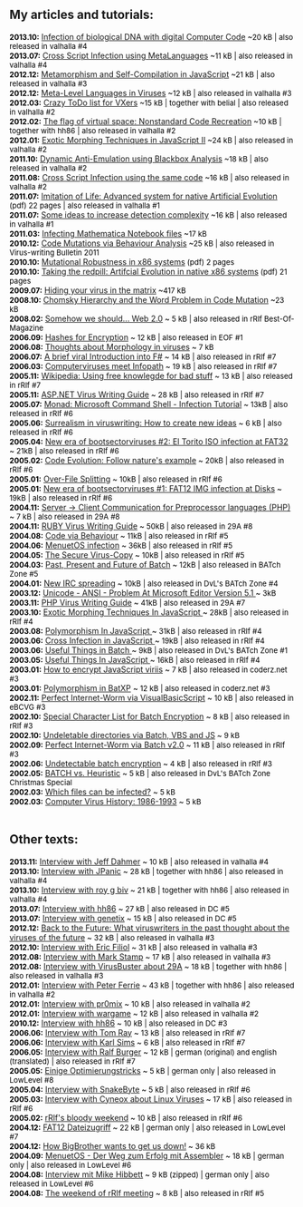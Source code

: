 ## My articles and tutorials:
<font size="2" color="#000000"><b>2013.10:</b></font> <a href="files/InfectingDNA.txt">Infection of biological DNA with digital Computer Code</a><font color="#000000" size="2"> ~20 kB | also released in valhalla #4</font><br>
<font size="2" color="#000000"><b>2013.07:</b></font> <a href="files/CrossMeta.txt">Cross Script Infection using MetaLanguages</a><font color="#000000" size="2"> ~11 kB | also released in valhalla #4</font><br>
<font size="2" color="#000000"><b>2012.12:</b></font> <a href="files/MSCJS.txt">Metamorphism and Self-Compilation in JavaScript</a><font color="#000000" size="2"> ~21 kB | also released in valhalla #3</font><br>
<font size="2" color="#000000"><b>2012.12:</b></font> <a href="files/MetaLanguage.txt">Meta-Level Languages in Viruses</a><font color="#000000" size="2"> ~12 kB | also released in valhalla #3</font><br>
<font size="2" color="#000000"><b>2012.03:</b></font> <a href="files/crazytodo.txt">Crazy ToDo list for VXers</a><font color="#000000" size="2"> ~15 kB | together with belial | also released in valhalla #2</font><br>
<font size="2" color="#000000"><b>2012.02:</b></font> <a href="files/nonstandard.txt">The flag of virtual space: Nonstandard Code Recreation</a><font color="#000000" size="2"> ~10 kB | together with hh86 | also released in valhalla #2</font><br>
<font size="2" color="#000000"><b>2012.01:</b></font> <a href="files/jsmorph.txt">Exotic Morphing Techniques in JavaScript II</a><font color="#000000" size="2"> ~24 kB | also released in valhalla #2</font><br>
<font size="2" color="#000000"><b>2011.10:</b></font> <a href="files/dynamic_anti_emulation.txt">Dynamic Anti-Emulation using Blackbox Analysis</a><font color="#000000" size="2"> ~18 kB | also released in valhalla #2</font><br>
<font size="2" color="#000000"><b>2011.08:</b></font> <a href="files/xscript.txt">Cross Script Infection using the same code</a><font color="#000000" size="2"> ~16 kB | also released in valhalla #2</font><br>
<font size="2" color="#000000"><b>2011.07:</b></font> <a href="files/ArtEvol3.pdf">Imitation of Life: Advanced system for native Artificial Evolution</a><font color="#000000" size="2"> (pdf) 22 pages | also released in valhalla #1</font><br>
<font size="2" color="#000000"><b>2011.07:</b></font> <a href="files/IncDetComplex.txt">Some ideas to increase detection complexity</a><font color="#000000" size="2"> ~16 kB | also released in valhalla #1</font><br>
<font size="2" color="#000000"><b>2011.03:</b></font> <a href="files/mathematica.txt">Infecting Mathematica Notebook files</a><font color="#000000" size="2"> ~17 kB</font><br>
<font size="2" color="#000000"><b>2010.12:</b></font> <a href="files/CvB.txt">Code Mutations via Behaviour Analysis</a><font color="#000000" size="2"> ~25 kB | also released in Virus-writing Bulletin 2011</font><br>
<font size="2" color="#000000"><b>2010.10:</b></font> <a href="files/ArtEvol2.pdf">Mutational Robustness in x86 systems</a><font color="#000000" size="2"> (pdf) 2 pages </font><br>
<font size="2" color="#000000"><b>2010.10:</b></font> <a href="files/ArtEvol.pdf">Taking the redpill: Artifcial Evolution in native x86 systems</a><font color="#000000" size="2"> (pdf) 21 pages </font><br>
<font size="2" color="#000000"><b>2009.07:</b></font> <a href="files/matrix.txt">Hiding your virus in the matrix</a><font color="#000000" size="2"> ~417 kB</font><br>
<font size="2" color="#000000"><b>2008.10:</b></font> <a href="files/chomsky.txt">Chomsky Hierarchy and the Word Problem in Code Mutation</a><font color="#000000" size="2"> ~23 kB</font><br>
<font size="2" color="#000000"><b>2008.02:</b></font> <a href="files/sowesh.txt">Somehow we should... Web 2.0</a><font color="#000000" size="2"> ~ 5 kB | also released in rRlf Best-Of-Magazine</font><br>
<font size="2" color="#000000"><b>2006.09:</b></font> <a href="files/h4e.txt">Hashes for Encryption</a><font color="#000000" size="2"> ~ 12 kB | also released in EOF #1</font><br>
<font size="2" color="#000000"><b>2006.08:</b></font> <a href="files/morphology.txt">Thoughts about Morphology in viruses</a><font color="#000000" size="2"> ~ 7 kB</font><br>
<font size="2" color="#000000"><b>2006.07:</b></font> <a href="files/f-sharp.txt">A brief viral Introduction into F#</a><font color="#000000" size="2"> ~ 14 kB | also released in rRlf #7</font><br>
<font size="2" color="#000000"><b>2006.03:</b></font> <a href="files/Infopath.txt">Computerviruses meet Infopath</a><font color="#000000" size="2"> ~ 19 kB | also released in rRlf #7</font><br>
<font size="2" color="#000000"><b>2005.11:</b></font> <a href="files/wiki.txt">Wikipedia: Using free knowlegde for bad stuff</a><font color="#000000" size="2"> ~ 13 kB | also released in rRlf #7</font><br>
<font size="2" color="#000000"><b>2005.11:</b></font> <a href="files/aspx.txt">ASP.NET Virus Writing Guide</a><font color="#000000" size="2"> ~ 28 kB | also released in rRlf #7</font><br>
<font size="2" color="#000000"><b>2005.07:</b></font> <a href="files/monad.txt">Monad: Microsoft Command Shell - Infection Tutorial</a><font color="#000000" size="2"> ~ 13kB | also released in rRlf #6</font><br>
<font size="2" color="#000000"><b>2005.06:</b></font> <a href="files/surrealism.txt">Surrealism in viruswriting: How to create new ideas</a><font color="#000000" size="2"> ~ 6 kB | also released in rRlf #6</font><br>
<font size="2" color="#000000"><b>2005.04:</b></font> <a href="files/neweraboot2.txt">New era of bootsectorviruses #2: El Torito ISO infection at FAT32</a><font color="#000000" size="2"> ~ 21kB | also released in rRlf #6</font><br>
<font size="2" color="#000000"><b>2005.02:</b></font> <a href="files/codeevolution.txt">Code Evolution: Follow nature's example</a><font color="#000000" size="2"> ~ 20kB | also released in rRlf #6</font><br>
<font size="2" color="#000000"><b>2005.01:</b></font> <a href="files/overfile.txt">Over-File Splitting</a><font color="#000000" size="2"> ~ 10kB | also released in rRlf #6</font><br>
<font size="2" color="#000000"><b>2005.01:</b></font> <a href="files/neweraboot1.txt">New era of bootsectorviruses #1: FAT12 IMG infection at Disks</a><font color="#000000" size="2"> ~ 19kB | also released in rRlf #6</font><br>
<font size="2" color="#000000"><b>2004.11:</b></font> <a href="files/serverclient.txt">Server -> Client Communication for Preprocessor languages (PHP)</a><font color="#000000" size="2"> ~ 7 kB | also released in 29A #8</font><br>
<font size="2" color="#000000"><b>2004.11:</b></font> <a href="files/ruby.txt">RUBY Virus Writing Guide</a><font color="#000000" size="2"> ~ 50kB | also released in 29A #8</font><br>
<font size="2" color="#000000"><b>2004.08:</b></font> <a href="files/covbeh.txt">Code via Behaviour</a><font color="#000000" size="2"> ~ 11kB | also released in rRlf #5</font><br>
<font size="2" color="#000000"><b>2004.06:</b></font> <a href="files/menuetinf.txt">MenuetOS infection</a><font color="#000000" size="2"> ~ 36kB | also released in rRlf #5</font><br>
<font size="2" color="#000000"><b>2004.05:</b></font> <a href="files/secvcopy.txt">The Secure Virus-Copy</a><font color="#000000" size="2"> ~ 10kB | also released in rRlf #5</font><br>
<font size="2" color="#000000"><b>2004.03:</b></font> <a href="files/ppf-batch.txt">Past, Present and Future of Batch</a><font color="#000000" size="2"> ~ 12kB | also released in BATch Zone #5</font><br>
<font size="2" color="#000000"><b>2004.01:</b></font> <a href="files/article5.txt">New IRC spreading</a><font color="#000000" size="2"> ~ 10kB | also released in DvL's BATch Zone #4</font><br>
<font size="2" color="#000000"><b>2003.12:</b></font> <a href="files/unicode-ANSI-problem.txt">Unicode - ANSI - Problem At Microsoft Editor Version 5.1 </a> <font color="#000000" size="2"> ~ 3kB</font><br>
<font size="2" color="#000000"><b>2003.11:</b></font> <a href="files/article6.txt">PHP Virus Writing Guide</a><font color="#000000" size="2"> ~ 41kB | also released in 29A #7</font><br>
<font size="2" color="#000000"><b>2003.10:</b></font> <a href="files/article4.txt">Exotic Morphing Techniques In JavaScript </a> <font color="#000000" size=2> ~ 28kB | also released in rRlf #4</font><br>
<font size="2" color="#000000"><b>2003.08:</b></font> <a href="files/article3.txt">Polymorphism In JavaScript </a> <font color="#000000" size=2> ~ 31kB | also released in rRlf #4</font><br>
<font size="2" color="#000000"><b>2003.06:</b></font> <a href="files/article2.txt">Cross Infection in JavaScript </a> <font color="#000000" size=2> ~ 19kB | also released in rRlf #4</font><br>
<font size="2" color="#000000"><b>2003.06:</b></font> <a href="files/Useful-things-in-Batch.txt">Useful Things in Batch </a> <font color="#000000" size=2> ~ 9kB | also released in DvL's BATch Zone #1</font><br>
<font size="2" color="#000000"><b>2003.05:</b></font> <a href="files/article1.txt">Useful Things In JavaScript </a> <font color="#000000" size=2> ~ 16kB | also released in rRlf #4</font><br>
<font size="2" color="#000000"><b>2003.01:</b></font> <a href="files/How-to-crypt-JS.zip">How to encrypt JavaScript viriis</a> <font color="#000000" size=2> ~ 7 kB | also released in coderz.net #3</font><br>
<font size="2" color="#000000"><b>2003.01:</b></font> <a href="files/Polymorphism-in-BatXP.txt">Polymorphism in BatXP</a> <font color="#000000" size=2> ~ 12 kB | also released in coderz.net #3</font><br>
<font size="2" color="#000000"><b>2002.11:</b></font> <a href="files/PIWvVBS.txt">Perfect Internet-Worm via VisualBasicScript</a> <font color="#000000" size=2> ~ 10 kB | also released in eBCVG #3</font><br>
<font size="2" color="#000000"><b>2002.10:</b></font> <a href="files/sclfbe.zip">Special Character List for Batch Encryption</a> <font color="#000000" size=2> ~ 8 kB | also released in rRlf #3</font><br>
<font size="2" color="#000000"><b>2002.10:</b></font> <a href="files/UDF.txt">Undeletable directories via Batch, VBS and JS</a><font color="#000000" size=2> ~ 9 kB </font><br>
<font size="2" color="#000000"><b>2002.09:</b></font> <a href="files/perfbati-worm.txt">Perfect Internet-Worm via Batch v2.0</a><font color="#000000" size=2> ~ 11 kB | also released in rRlf #3</font><br>
<font size="2" color="#000000"><b>2002.06:</b></font> <a href="files/undetectbatcrypt.txt">Undetectable batch encryption</a><font color="#000000" size=2> ~ 4 kB | also released in rRlf #3</font><br>
<font size="2" color="#000000"><b>2002.05:</b></font> <a href="files/batchvsheuristic.txt">BATCH vs. Heuristic</a><font color="#000000" size=2> ~ 5 kB | also released in DvL's BATch Zone Christmas Special</font><br>
<font size="2" color="#000000"><b>2002.03:</b></font> <a href="files/whichfiles.txt">Which files can be infected?</a><font color="#000000" size=2> ~ 5 kB</font><br>
<font size="2" color="#000000"><b>2002.03:</b></font> <a href="files/history1986-1993.txt">Computer Virus History: 1986-1993</a><font color="#000000" size=2> ~ 5 kB</font><br><br>


## Other texts:
<font size="2" color="#000000"><b>2013.11:</b></font> <a href="files/intJeffDahmer.txt">Interview with Jeff Dahmer</a><font color="#000000" size="2"> ~ 10 kB | also released in valhalla #4</font><br>
<font size="2" color="#000000"><b>2013.10:</b></font> <a href="files/intJP.txt">Interview with JPanic</a><font color="#000000" size="2"> ~ 28 kB | together with hh86 | also released in valhalla #4</font><br>
<font size="2" color="#000000"><b>2013.10:</b></font> <a href="files/intRGB.txt">Interview with roy g biv</a><font color="#000000" size="2"> ~ 21 kB | together with hh86 | also released in valhalla #4</font><br>
<font size="2" color="#000000"><b>2013.07:</b></font> <a href="files/inthh86_2.html">Interview with hh86</a><font color="#000000" size="2"> ~ 27 kB | also released in DC #5</font><br>
<font size="2" color="#000000"><b>2013.07:</b></font> <a href="files/intGenetix.txt">Interview with genetix</a><font color="#000000" size="2"> ~ 15 kB | also released in DC #5</font><br>
<font size="2" color="#000000"><b>2012.12:</b></font> <a href="files/BTTF.txt">Back to the Future: What viruswriters in the past thought about the viruses of the future</a><font color="#000000" size="2"> ~ 32 kB | also released in valhalla #3</font><br>
<font size="2" color="#000000"><b>2012.10:</b></font> <a href="files/intEricFiliol.txt">Interview with Eric Filiol</a><font color="#000000" size="2"> ~ 31 kB | also released in valhalla #3</font><br>
<font size="2" color="#000000"><b>2012.08:</b></font> <a href="files/intMarkStamp.txt">Interview with Mark Stamp</a><font color="#000000" size="2"> ~ 17 kB | also released in valhalla #3</font><br>
<font size="2" color="#000000"><b>2012.08:</b></font> <a href="files/intVirusBuster.txt">Interview with VirusBuster about 29A</a><font color="#000000" size="2"> ~ 18 kB | together with hh86 | also released in valhalla #3</font><br>
<font size="2" color="#000000"><b>2012.01:</b></font> <a href="files/peterferrie.txt">Interview with Peter Ferrie</a><font color="#000000" size="2"> ~ 43 kB | together with hh86 | also released in valhalla #2</font><br>
<font size="2" color="#000000"><b>2012.01:</b></font> <a href="files/pr0mix.txt">Interview with pr0mix</a><font color="#000000" size="2"> ~ 10 kB | also released in valhalla #2</font><br>
<font size="2" color="#000000"><b>2012.01:</b></font> <a href="files/wargame.txt">Interview with wargame</a><font color="#000000" size="2"> ~ 12 kB | also released in valhalla #2</font><br>
<font size="2" color="#000000"><b>2010.12:</b></font> <a href="files/interviewhh86.txt">Interview with hh86</a><font color="#000000" size="2"> ~ 10 kB | also released in DC #3</font><br>
<font size="2" color="#000000"><b>2006.06:</b></font> <a href="files/ivtomray.txt">Interview with Tom Ray</a><font color="#000000" size="2"> ~ 13 kB | also released in rRlf #7</font><br>
<font size="2" color="#000000"><b>2006.06:</b></font> <a href="files/ivkarlsims.txt">Interview with Karl Sims</a><font color="#000000" size="2"> ~ 6 kB | also released in rRlf #7</font><br>
<font size="2" color="#000000"><b>2006.05:</b></font> <a href="files/ivralfburger.txt">Interview with Ralf Burger</a><font color="#000000" size="2"> ~ 12 kB | german (original) and english (translated) | also released in rRlf #7</font><br>
<font size="2" color="#000000"><b>2005.05:</b></font> <a href="files/einige-optimierungstricks.txt">Einige Optimierungstricks</a><font color="#000000" size="2"> ~ 5 kB | german only | also released in LowLevel #8  </font><br>
<font size="2" color="#000000"><b>2005.04:</b></font> <a href="files/intsnakebyte.txt">Interview with SnakeByte</a><font color="#000000" size="2"> ~ 5 kB | also released in rRlf #6 </font><br>
<font size="2" color="#000000"><b>2005.03:</b></font> <a href="files/intcyneox.txt">Interview with Cyneox about Linux Viruses</a><font color="#000000" size="2"> ~ 17 kB | also released in rRlf #6 </font><br>
<font size="2" color="#000000"><b>2005.02:</b></font> <a href="files/bloodyweekend.txt">rRlf's bloody weekend</a><font color="#000000" size="2"> ~ 10 kB | also released in rRlf #6 </font><br>
<font size="2" color="#000000"><b>2004.12:</b></font> <a href="files/fat12.txt">FAT12 Dateizugriff</a><font color="#000000" size="2"> ~ 22 kB | german only | also released in LowLevel #7</font><br>
<font size="2" color="#000000"><b>2004.12:</b></font> <a href="files/kav.txt">How BigBrother wants to get us down!</a><font color="#000000" size="2"> ~ 36 kB </font><br>
<font size="2" color="#000000"><b>2004.09:</b></font> <a href="files/Menuet.txt">MenuetOS - Der Weg zum Erfolg mit Assembler</a><font color="#000000" size=2> ~ 18 kB | german only | also released in LowLevel #6</font><br>
<font size="2" color="#000000"><b>2004.08:</b></font> <a href="files/IMikeH.zip">Interview mit Mike Hibbett</a><font color="#000000" size=2> ~ 9 kB (zipped) | german only | also released in LowLevel #6</font><br>
<font size="2" color="#000000"><b>2004.08:</b></font> <a href="files/rrlfmeet.txt">The weekend of rRlf meeting</a><font color="#000000" size="2"> ~ 8 kB | also released in rRlf #5</font><br><br>
